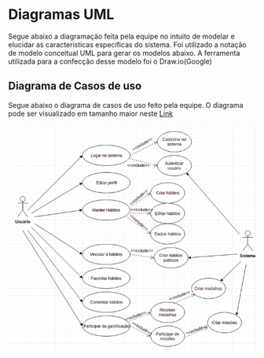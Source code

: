 # Diagramas UML

Segue abaixo a diagramação feita pela equipe no intuito de modelar e elucidar as caracteristicas específicas do sistema. Foi utilizado a notação de modelo conceitual UML para gerar os modelos abaixo. A ferramenta utilizada para a confecção desse modelo foi o Draw.io(Google)

## Diagrama de Casos de uso
Segue abaixo o diagrama de casos de uso feito pela equipe. O diagrama pode ser visualizado em tamanho maior neste [Link](https://drive.google.com/file/d/18weBSNd3cMcLPhbnaUOwqXxOYLgIQswB/view?usp=sharing)

![casosDeUso](../assets/img/arq/diagrama-casos-de-uso.png)
